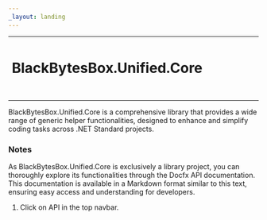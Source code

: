 ```yaml
---
_layout: landing
---
```


<table border="0" style="border-collapse: collapse; width: 100%;">
  <tr style="border: 0;">
    <td style="vertical-align: middle; padding: 0px; border: 0;">
      <img src="images/blackbytes_small.gif" alt="BlackBytesBox.Routed.Middleware" height="125">
    </td>
    <td style="vertical-align: middle; border: 0; width: 100%;">
      <h1 style="margin: 0;">BlackBytesBox.Unified.Core</h1>
    </td>
  </tr>
</table>

BlackBytesBox.Unified.Core is a comprehensive library that provides a wide range of generic helper functionalities, designed to enhance and simplify coding tasks across .NET Standard projects.

### Notes

As BlackBytesBox.Unified.Core is exclusively a library project, you can thoroughly explore its functionalities through the Docfx API documentation. This documentation is available in a Markdown format similar to this text, ensuring easy access and understanding for developers.



1. Click on API in the top navbar.